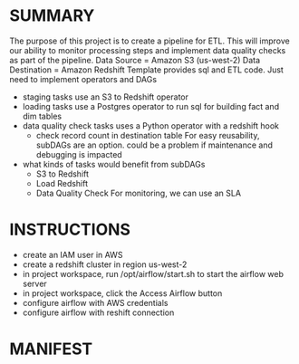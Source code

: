 # **SUMMARY**
The purpose of this project is to create a pipeline for ETL. This will improve our ability to monitor processing steps and implement data quality checks as part of the pipeline.
Data Source = Amazon S3 (us-west-2)
Data Destination = Amazon Redshift
Template provides sql and ETL code. Just need to implement operators and DAGs
- staging tasks use an S3 to Redshift operator
- loading tasks use a Postgres operator to run sql for building fact and dim tables
- data quality check tasks uses a Python operator with a redshift hook
    - check record count in destination table
For easy reusability, subDAGs are an option. could be a problem if maintenance and debugging is impacted
- what kinds of tasks would benefit from subDAGs
    - S3 to Redshift
    - Load Redshift
    - Data Quality Check
For monitoring, we can use an SLA


# **INSTRUCTIONS**
- create an IAM user in AWS
- create a redshift cluster in region us-west-2
- in project workspace, run /opt/airflow/start.sh to start the airflow web server
- in project workspace, click the Access Airflow button
- configure airflow with AWS credentials
- configure airflow with reshift connection

# **MANIFEST**
